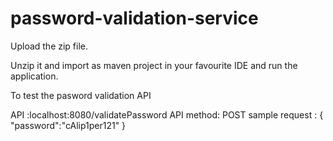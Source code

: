 # password-validation-service

Upload the zip file.

Unzip it and import as maven project in your favourite IDE and run the application.


To test the  pasword validation  API


API :localhost:8080/validatePassword
 API method: POST
sample request :
{
    "password":"cAlip1per121"
}
